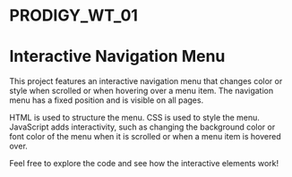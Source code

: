 # PRODIGY_WT_01
# Interactive Navigation Menu

This project features an interactive navigation menu that changes color or style when scrolled or when hovering over a menu item. The navigation menu has a fixed position and is visible on all pages. 

HTML is used to structure the menu.
CSS is used to style the menu.
JavaScript adds interactivity, such as changing the background color or font color of the menu when it is scrolled or when a menu item is hovered over.

Feel free to explore the code and see how the interactive elements work!
